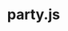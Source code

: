---
codehost: https://github.com/yiliansource/party-js
logohandle: js_party
sort: partyjs
title: party.js
website: https://party.js.org/
---